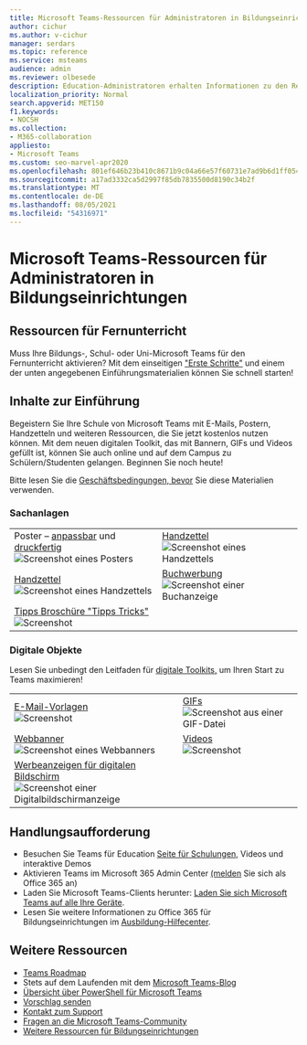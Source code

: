```yaml
---
title: Microsoft Teams-Ressourcen für Administratoren in Bildungseinrichtungen
author: cichur
ms.author: v-cichur
manager: serdars
ms.topic: reference
ms.service: msteams
audience: admin
ms.reviewer: olbesede
description: Education-Administratoren erhalten Informationen zu den Ressourcen, die in Microsoft Teams zum Aktivieren des Fernunterrichts zur Verfügung stehen.
localization_priority: Normal
search.appverid: MET150
f1.keywords:
- NOCSH
ms.collection:
- M365-collaboration
appliesto:
- Microsoft Teams
ms.custom: seo-marvel-apr2020
ms.openlocfilehash: 801ef646b23b410c8671b9c04a66e57f60731e7ad9b6d1ff0548dbdc335fcbb8
ms.sourcegitcommit: a17ad3332ca5d2997f85db7835500d8190c34b2f
ms.translationtype: MT
ms.contentlocale: de-DE
ms.lasthandoff: 08/05/2021
ms.locfileid: "54316971"
---
```

<a name="microsoft-teams-resources-for-education-admins"></a>Microsoft Teams-Ressourcen für Administratoren in Bildungseinrichtungen
==============================================

## <a name="resources-for-remote-learning"></a>Ressourcen für Fernunterricht

Muss Ihre Bildungs-, Schul- oder Uni-Microsoft Teams für den Fernunterricht aktivieren? Mit dem einseitigen ["Erste Schritte"](https://github.com/MicrosoftDocs/OfficeDocs-SkypeForBusiness/blob/live/Teams/downloads/edu-resources/teams-for-education-getting-started-1-pager.pdf?raw=true) und einem der unten angegebenen Einführungsmaterialien können Sie schnell starten!

## <a name="adoption-content"></a>Inhalte zur Einführung

Begeistern Sie Ihre Schule von Microsoft Teams mit E-Mails, Postern, Handzetteln und weiteren Ressourcen, die Sie jetzt kostenlos nutzen können. Mit dem neuen digitalen Toolkit, das mit Bannern, GIFs und Videos gefüllt ist, können Sie auch online und auf dem Campus zu Schülern/Studenten gelangen. Beginnen Sie noch heute!

Bitte lesen Sie die [Geschäftsbedingungen, bevor](https://github.com/MicrosoftDocs/OfficeDocs-SkypeForBusiness/blob/live/Teams/downloads/edu-resources/license_agreement_teams_for_education.pdf?raw=true) Sie diese Materialien verwenden.

### <a name="physical-assets"></a>Sachanlagen

| |  |
|---------|---------|
|Poster – [anpassbar](https://github.com/MicrosoftDocs/OfficeDocs-SkypeForBusiness/blob/live/Teams/downloads/edu-resources/posters-customizable.zip?raw=true) und [druckfertig](https://github.com/MicrosoftDocs/OfficeDocs-SkypeForBusiness/blob/live/Teams/downloads/edu-resources/posters-print-ready.zip?raw=true)<br>![Screenshot eines Posters](media/edu-adoption-posters.png)     |[Handzettel](https://github.com/MicrosoftDocs/OfficeDocs-SkypeForBusiness/blob/live/Teams/downloads/edu-resources/handouts.zip?raw=true)<br>![Screenshot eines Handzettels](media/edu-adoption-handouts.png)|
|[Handzettel](https://github.com/MicrosoftDocs/OfficeDocs-SkypeForBusiness/blob/live/Teams/downloads/edu-resources/flyers.zip?raw=true)<br>![Screenshot eines Handzettels](media/edu-adoption-flyers.png)   |[Buchwerbung](https://github.com/MicrosoftDocs/OfficeDocs-SkypeForBusiness/blob/live/Teams/downloads/edu-resources/book-adverts.zip?raw=true)<br>![Screenshot einer Buchanzeige](media/edu-adoption-book-adverts.png)         |
|[Tipps Broschüre "Tipps Tricks"](https://github.com/MicrosoftDocs/OfficeDocs-SkypeForBusiness/blob/live/Teams/downloads/edu-resources/get-started-tips-tricks.zip?raw=true)<br> ![Screenshot](media/edu-adoption-get-started.png)    |

### <a name="digital-assets"></a>Digitale Objekte

Lesen Sie unbedingt den Leitfaden für [digitale Toolkits,](https://github.com/MicrosoftDocs/OfficeDocs-SkypeForBusiness/blob/live/Teams/downloads/edu-resources/digital-toolkit-guidance.zip?raw=true) um Ihren Start zu Teams maximieren! 

|  |  |
|---------|---------|
|[E-Mail-Vorlagen](https://github.com/MicrosoftDocs/OfficeDocs-SkypeForBusiness/blob/live/Teams/downloads/edu-resources/email-templates.zip?raw=true)<br> ![Screenshot](media/edu-adoption-email-templates.png)    |[GIFs](https://github.com/MicrosoftDocs/OfficeDocs-SkypeForBusiness/blob/live/Teams/downloads/edu-resources/gifs.zip?raw=true) <br> ![Screenshot aus einer GIF-Datei](media/edu-adoption-gifs.png)      |
|[Webbanner](https://github.com/MicrosoftDocs/OfficeDocs-SkypeForBusiness/blob/live/Teams/downloads/edu-resources/web-banners.zip?raw=true)<br>![Screenshot eines Webbanners](media/edu-adoption-web-banners.png)    |[Videos](https://github.com/MicrosoftDocs/OfficeDocs-SkypeForBusiness/blob/live/Teams/downloads/edu-resources/videos.zip?raw=true)<br>![Screenshot](media/edu-adoption-videos.png)          |
|[Werbeanzeigen für digitalen Bildschirm](https://github.com/MicrosoftDocs/OfficeDocs-SkypeForBusiness/blob/live/Teams/downloads/edu-resources/digital-screen-adverts.zip?raw=true)<br>![Screenshot einer Digitalbildschirmanzeige](media/edu-adoption-digital-screen-adverts.png)   |      |

## <a name="call-to-action"></a>Handlungsaufforderung

- Besuchen Sie Teams für Education [Seite für Schulungen,](https://www.microsoft.com/en-us/education/products/teams/default.aspx) Videos und interaktive Demos
- Aktivieren Teams im Microsoft 365 Admin Center [(melden](https://portal.office.com/adminportal/home#/Settings/ServicesAndAddIns) Sie sich als Office 365 an)
- Laden Sie Microsoft Teams-Clients herunter: [Laden Sie sich Microsoft Teams auf alle Ihre Geräte](https://teams.microsoft.com/downloads).
- Lesen Sie weitere Informationen zu Office 365 für Bildungseinrichtungen im [Ausbildung-Hilfecenter](https://support.office.com/education).

## <a name="additional-resources"></a>Weitere Ressourcen

- [Teams Roadmap](https://aka.ms/teamsroadmap)
- Stets auf dem Laufenden mit dem [Microsoft Teams-Blog](https://techcommunity.microsoft.com/t5/Microsoft-Teams-Blog/bg-p/MicrosoftTeamsBlog)
- [Übersicht über PowerShell für Microsoft Teams](teams-powershell-overview.md)
- [Vorschlag senden](https://aka.ms/eduuservoice)
- [Kontakt zum Support](https://aka.ms/o365portal)
- [Fragen an die Microsoft Teams-Community](https://aka.ms/msteamscommunity)
- [Weitere Ressourcen für Bildungseinrichtungen](https://education.microsoft.com/)
